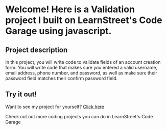 
Welcome! Here is a Validation project I built on LearnStreet's Code Garage using javascript.
===============================================================================================================

Project description
-------------------------

In this project, you will write code to validate fields of an account creation form. You will write code that makes sure you entered a valid username, email address, phone number, and password, as well as make sure their password field matches their confirm password field.

Try it out!
--------------

Want to see my project for yourself? [Click here](http://www.learnstreet.com//view_profile/5122524c76b99c7334000b57/project)

Check out out more coding projects you can do in LearnStreet's Code Garage
		